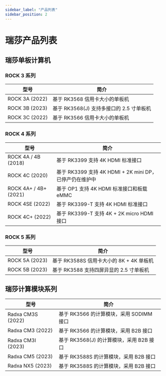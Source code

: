 ```yaml
---
sidebar_label: "产品列表"
sidebar_position: 2
---
```


# 瑞莎产品列表

## 瑞莎单板计算机

### ROCK 3 系列

| 型号           | 简介                                     |
| -------------- | ---------------------------------------- |
| ROCK 3A (2022) | 基于 RK3568 信用卡大小的单板机           |
| ROCK 3B (2023) | 基于 RK3568(J) 支持多接口的 2.5 寸单板机 |
| ROCK 3C (2022) | 基于 RK3566 信用卡大小的单板机           |

### ROCK 4 系列

| 型号                  | 简介                                                    |
| --------------------- | ------------------------------------------------------- |
| ROCK 4A / 4B (2018)   | 基于 RK3399 支持 4K HDMI 标准接口                       |
| ROCK 4C (2020)        | 基于 RK3399 支持 4K HDMI + 2K mini DP，已停产仍在维护中 |
| ROCK 4A+ / 4B+ (2021) | 基于 OP1 支持 4K HDMI 标准接口和板载 eMMC               |
| ROCK 4SE (2022)       | 基于 RK3399-T 支持 4K HDMI 标准接口                     |
| ROCK 4C+ (2022)       | 基于 RK3399-T 支持 4K + 2K micro HDMI 接口              |

### ROCK 5 系列

| 型号           | 简介                                     |
| -------------- | ---------------------------------------- |
| ROCK 5A (2023) | 基于 RK3588S 信用卡大小的 8K + 4K 单板机 |
| ROCK 5B (2023) | 基于 RK3588 支持四屏异显的 2.5 寸单板机  |

## 瑞莎计算模块系列

| 型号              | 简介                                     |
| ----------------- | ---------------------------------------- |
| Radxa CM3S (2022) | 基于 RK3566 的计算模块，采用 SODIMM 接口 |
| Radxa CM3 (2022)  | 基于 RK3566 的计算模块，采用 B2B 接口    |
| Radxa CM3I (2023) | 基于 RK3568(J) 的计算模块，采用 B2B 接口 |
| Radxa CM5 (2023)  | 基于 RK3588S 的计算模块，采用 B2B 接口   |
| Radxa NX5 (2023)  | 基于 RK3588S 的计算模块，采用 B2B 接口   |
